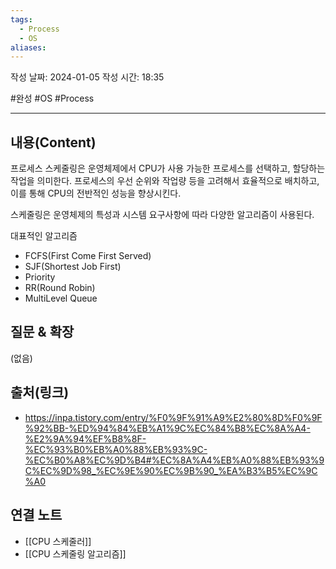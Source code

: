 ```yaml
---
tags:
  - Process
  - OS
aliases:
---
```

작성 날짜: 2024-01-05
작성 시간: 18:35

#완성 #OS #Process 

----
## 내용(Content)
프로세스 스케줄링은 운영체제에서 CPU가 사용 가능한 프로세스를 선택하고, 할당하는 작업을 의미한다. 프로세스의 우선 순위와 작업량 등을 고려해서 효율적으로 배치하고, 이를 통해 CPU의 전반적인 성능을 향상시킨다. 

스케줄링은 운영체제의 특성과 시스템 요구사항에 따라 다양한 알고리즘이 사용된다.

대표적인 알고리즘

- FCFS(First Come First Served)
- SJF(Shortest Job First)
- Priority
- RR(Round Robin)
- MultiLevel Queue

## 질문 & 확장

(없음)

## 출처(링크)
- https://inpa.tistory.com/entry/%F0%9F%91%A9%E2%80%8D%F0%9F%92%BB-%ED%94%84%EB%A1%9C%EC%84%B8%EC%8A%A4-%E2%9A%94%EF%B8%8F-%EC%93%B0%EB%A0%88%EB%93%9C-%EC%B0%A8%EC%9D%B4#%EC%8A%A4%EB%A0%88%EB%93%9C%EC%9D%98_%EC%9E%90%EC%9B%90_%EA%B3%B5%EC%9C%A0

## 연결 노트
- [[CPU 스케줄러]]
- [[CPU 스케줄링 알고리즘]]









